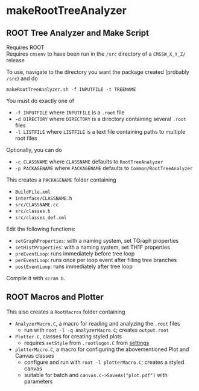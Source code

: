 # makeRootTreeAnalyzer
## ROOT Tree Analyzer and Make Script

Requires ROOT  
Requires `cmsenv` to have been run in the `/src` directory of a `CMSSW_X_Y_Z/` release

To use, navigate to the directory you want the package created (probably `/src`) and do
```
makeRootTreeAnalyzer.sh -f INPUTFILE -t TREENAME
```
You must do exactly one of
  * `-f INPUTFILE` where `INPUTFILE` is a `.root` file
  * `-d DIRECTORY` where `DIRECTORY` is a directory containing several `.root` files
  * `-l LISTFILE` where `LISTFILE` is a text file containing paths to multiple root files

Optionally, you can do
  * `-c CLASSNAME` where `CLASSNAME` defaults to `RootTreeAnalyzer`
  * `-p PACKAGENAME` where `PACKAGENAME` defaults to `Common/RootTreeAnalyzer`

This creates a `PACKAGENAME` folder containing
  * `BuildFile.xml`
  * `interface/CLASSNAME.h`
  * `src/CLASSNAME.cc`
  * `src/classes.h`
  * `src/classes_def.xml`

Edit the following functions:
  * `setGraphProperties`: with a naming system, set TGraph properties
  * `setHistProperties`: with a naming system, set TH1F properties
  * `preEventLoop`: runs immediately before tree loop
  * `perEventLoop`: runs once per loop event after filling tree branches
  * `postEventLoop`: runs immediately after tree loop

Compile it with `scram b`.

## ROOT Macros and Plotter

This also creates a `RootMacros` folder containing
  * `AnalyzerMacro.C`, a macro for reading and analyzing the `.root` files
    * run with `root -l -q AnalyzerMacro.C`; creates `output.root`
  * `Plotter.C`, classes for creating styled plots
    * requires `setStyle` from `.rootlogon.C` from [settings](https://github.com/rijuvenator/settings)
  * `plotterMacro.C`, a macro for configuring the abovementioned Plot and Canvas classes
    * configure and run with `root -l plotterMacro.C`; creates a styled canvas
    * suitable for batch and `canvas.c->SaveAs("plot.pdf")` with parameters
